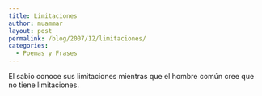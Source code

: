 ```yaml
---
title: Limitaciones
author: muammar
layout: post
permalink: /blog/2007/12/limitaciones/
categories:
  - Poemas y Frases
---
```

El sabio conoce sus limitaciones mientras que el hombre común cree que no tiene limitaciones.